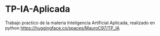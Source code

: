# TP-IA-Aplicada
Trabajo practico de la materia Inteligencia Artificial Aplicada, realizado en python
https://huggingface.co/spaces/MauroC97/TP_IA
